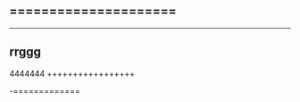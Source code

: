 =====================
--------------
*****************
rrggg
--------
4444444
+++++++++++++++++

-=============